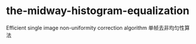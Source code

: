# the-midway-histogram-equalization
Efficient single image non-uniformity correction algorithm
单帧去非均匀性算法
